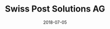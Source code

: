 ---
title:          "Swiss Post Solutions AG"
date:           "2018-07-05"
draft:          false
robotsExclude:  true
---